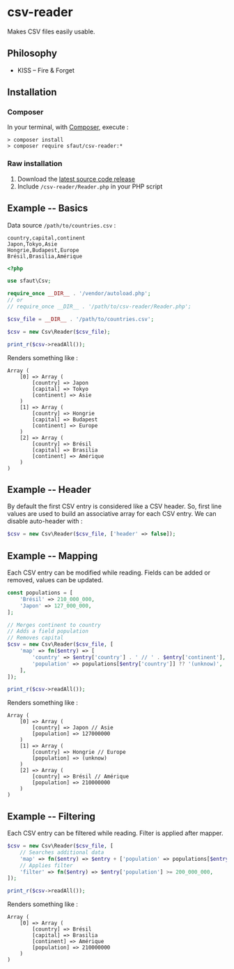 # csv-reader

Makes CSV files easily usable.

## Philosophy

- KISS – Fire & Forget

## Installation

### Composer

In your terminal, with [Composer](https://getcomposer.org/), execute :

```
> composer install
> composer require sfaut/csv-reader:*
```

### Raw installation

1. Download the [latest source code release](https://github.com/sfaut/csv-reader/releases/latest)
2. Include `/csv-reader/Reader.php` in your PHP script

## Example -- Basics

Data source `/path/to/countries.csv` :

```
country,capital,continent
Japon,Tokyo,Asie
Hongrie,Budapest,Europe
Brésil,Brasilia,Amérique
```

```php
<?php

use sfaut\Csv;

require_once __DIR__ . '/vendor/autoload.php';
// or
// require_once __DIR__ . '/path/to/csv-reader/Reader.php';

$csv_file = __DIR__ . '/path/to/countries.csv';

$csv = new Csv\Reader($csv_file);

print_r($csv->readAll());
```

Renders something like :

```
Array (
    [0] => Array (
        [country] => Japon
        [capital] => Tokyo
        [continent] => Asie
    )
    [1] => Array (
        [country] => Hongrie
        [capital] => Budapest
        [continent] => Europe
    )
    [2] => Array (
        [country] => Brésil
        [capital] => Brasilia
        [continent] => Amérique
    )
)
``` 

## Example -- Header

By default the first CSV entry is considered like a CSV header. So, first line values are used to build an associative array for each CSV entry. We can disable auto-header with :

```php
$csv = new Csv\Reader($csv_file, ['header' => false]);
````

## Example -- Mapping

Each CSV entry can be modified while reading. Fields can be added or removed, values can be updated.

```php
const populations = [
    'Brésil' => 210_000_000,
    'Japon' => 127_000_000,
];

// Merges continent to country
// Adds a field population
// Removes capital
$csv = new Csv\Reader($csv_file, [
    'map' => fn($entry) => [
        'country' => $entry['country'] . ' // ' . $entry['continent'],
        'population' => populations[$entry['country']] ?? '(unknow)',
    ],
]);

print_r($csv->readAll());
```

Renders something like :

```
Array (
    [0] => Array (
        [country] => Japon // Asie
        [population] => 127000000
    )
    [1] => Array (
        [country] => Hongrie // Europe
        [population] => (unknow)
    )
    [2] => Array (
        [country] => Brésil // Amérique
        [population] => 210000000
    )
)
```

## Example -- Filtering

Each CSV entry can be filtered while reading. Filter is applied after mapper.

```php
$csv = new Csv\Reader($csv_file, [
    // Searches additional data
    'map' => fn($entry) => $entry + ['population' => populations[$entry['country']],
    // Applies filter 
    'filter' => fn($entry) => $entry['population'] >= 200_000_000,
]);

print_r($csv->readAll());
```

Renders something like :

```
Array (
    [0] => Array (
        [country] => Brésil
        [capital] => Brasilia
        [continent] => Amérique
        [population] => 210000000
    )
)
```
